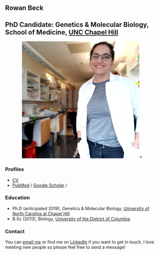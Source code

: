 

## Rowan Beck 
## PhD Candidate: Genetics & Molecular Biology, School of Medicine, [UNC Chapel Hill](http://www.unc.edu/) 



<p align="center"> 
<img src= "/img/aboutme.png"  style="zoom:75%;" />>
</p>



### Profiles

- [CV](https://derekogle.com/resources/CV.pdf)
- [PubMed](https://www.ncbi.nlm.nih.gov/pubmed/?term=Beck%20R%5BAuthor%5D&cauthor=true&cauthor_uid=30675811) /  [Google Scholar](https://scholar.google.com/citations?user=srkMogQAAAAJ&hl=en) / 

### Education

- Ph.D (anticipated 2019), Genetics & Molecular Biology, [University of North Carolina at Chapel Hill](http://gmb.unc.edu/)
- B.Sc (2013), Biology, [University of the District of Columbia](http://www.udc.edu/)



### Contact

You can [email me](mailto:rowan.far@gmail.com?subject=Hello!) or find me on [LinkedIn](https://linkedin.com/in/rfbeck) if you want to get in touch. I love meeting new people so please feel free to send a message!
